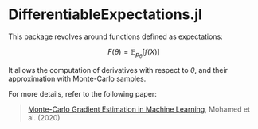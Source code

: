 # DifferentiableExpectations.jl

This package revolves around functions defined as expectations:

```math
F(\theta) = \mathbb{E}_{p_\theta}[f(X)]
```

It allows the computation of derivatives with respect to $\theta$, and their approximation with Monte-Carlo samples.

For more details, refer to the following paper:

> [Monte-Carlo Gradient Estimation in Machine Learning](https://www.jmlr.org/papers/v21/19-346.html), Mohamed et al. (2020)